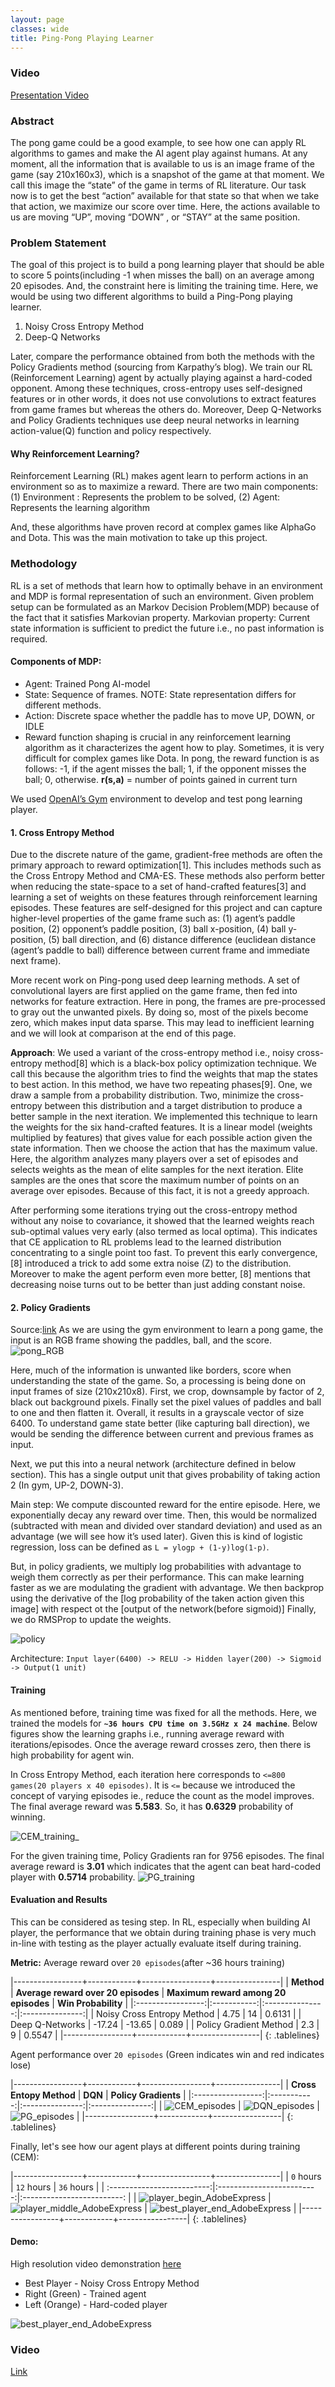 ```yaml
---
layout: page
classes: wide
title: Ping-Pong Playing Learner
---
```

### Video
[Presentation Video](https://drive.google.com/file/d/1kmHJZ692sxHUmiyb73w93Hen8Teo85ZM/view?usp=share_link)

### Abstract
The pong game could be a good example, to see how one can apply RL algorithms to games and make the AI agent play against humans. At any moment, all the information that is available to us is an image frame of the game (say 210x160x3), which is a snapshot of the game at that moment. We call this image the “state” of the game in terms of RL literature. Our task now is to get the best “action” available for that state so that when we take that action, we maximize our score over time. Here, the actions available to us are moving “UP”, moving “DOWN” , or “STAY” at the same position.

### Problem Statement
The goal of this project is to build a pong learning player that should be able to score 5 points(including -1 when misses the ball) on an average among 20 episodes. And, the constraint here is limiting the training time. Here, we would be using two different algorithms to build a Ping-Pong playing learner.
    
  1. Noisy Cross Entropy Method
  2. Deep-Q Networks

Later, compare the performance obtained from both the methods with the Policy Gradients method (sourcing from Karpathy’s blog). We train our RL (Reinforcement Learning) agent by actually playing against a hard-coded opponent. Among these techniques, cross-entropy uses self-designed features or in other words, it does not use convolutions to extract features from game frames but whereas the others do. Moreover, Deep Q-Networks and Policy Gradients techniques use deep neural networks in learning action-value(Q) function and policy respectively.


#### Why Reinforcement Learning?
Reinforcement Learning (RL) makes agent learn to perform actions in an environment so as to maximize a reward. There are two main components: (1) Environment : Represents the problem to be solved, (2) Agent: Represents the learning algorithm

And, these algorithms have proven record at complex games like AlphaGo and Dota. This was the main motivation to take up this project.


### Methodology
RL is a set of methods that learn how to optimally behave in an environment and MDP is formal representation of such an environment.
Given problem setup can be formulated as an Markov Decision Problem(MDP) because of the fact that it satisfies Markovian property.
Markovian property: Current state information is sufficient to predict the future i.e., no past information is required.

#### Components of MDP:

- Agent: Trained Pong AI-model
- State: Sequence of frames. NOTE: State representation differs for different methods.
- Action: Discrete space whether the paddle has to move UP, DOWN, or IDLE
- Reward function shaping is crucial in any reinforcement learning algorithm as it characterizes the agent how to play. Sometimes, it is very difficult for complex games like Dota. In pong, the reward function is as follows: -1, if the agent misses the ball; 1, if the opponent misses the ball; 0, otherwise. **r(s,a)** = number of points gained in current turn

We used [OpenAI’s Gym](https://www.gymlibrary.dev/environments/atari/pong/) environment to develop and test pong learning player.

#### 1. Cross Entropy Method
Due to the discrete nature of the game, gradient-free methods are often the primary approach to reward optimization[1]. This includes methods such as the Cross Entropy Method and CMA-ES. These methods also perform better when reducing the state-space to a set of hand-crafted features[3] and learning a set of weights on these features through reinforcement learning episodes. These features are self-designed for this project and can capture higher-level properties of the game frame such as: (1) agent’s paddle position, (2) opponent’s paddle position, (3) ball x-position, (4) ball y-position, (5) ball direction, and (6) distance difference (euclidean distance (agent’s paddle to ball) difference between current frame and immediate next frame).

More recent work on Ping-pong used deep learning methods. A set of convolutional layers are first applied on the game frame, then fed into networks for feature extraction. Here in pong, the frames are pre-processed to gray out  the unwanted pixels. By doing so, most of the pixels become zero, which makes input data sparse. This may lead to inefficient learning and we will look at comparison at the end of this page.

**Approach**: We used a variant of the cross-entropy method i.e., noisy cross-entropy method[8] which is a black-box policy optimization technique. We call this because the algorithm tries to find the weights that map the states to best action. In this method, we have two repeating phases[9]. One, we draw a sample from a probability distribution. Two, minimize the cross-entropy between this distribution and a target distribution to produce a better sample in the next iteration. We implemented this technique to learn the weights for the six hand-crafted features. It is a linear model (weights multiplied by features) that gives value for each possible action given the state information. Then we choose the action that has the maximum value. Here, the algorithm analyzes many players over a set of episodes and selects weights as the mean of elite samples for the next iteration. Elite samples are the ones that score the maximum number of points on an average over episodes. Because of this fact, it is not a greedy approach.

After performing some iterations trying out the cross-entropy method without any noise to covariance, it showed that the learned weights reach sub-optimal values very early (also termed as local optima). This indicates that CE application to RL problems lead to the learned distribution concentrating to a single point too fast. To prevent this early convergence, [8] introduced a trick to add some extra noise (Z) to the distribution. Moreover to make the agent perform even more better, [8] mentions that decreasing noise turns out to be better than just adding constant noise.

#### 2. Policy Gradients
Source:[link](https://karpathy.github.io/2016/05/31/rl/)
As we are using the gym environment to learn a pong game, the input is an RGB frame showing the paddles, ball, and the score.
![pong_RGB](https://user-images.githubusercontent.com/100727983/207286374-6d0a1c4f-8b42-4c87-8b98-4499f7585b2d.png)

Here, much of the information is unwanted like borders, score when understanding the state of the game. So, a processing is being done on input frames of size (210x210x8). First, we crop, downsample by factor of 2, black out background pixels. Finally set the pixel values of paddles and ball to one and then flatten it. Overall, it results in a grayscale vector of size 6400. To understand game state better (like capturing ball direction), we would be sending the difference between current and previous frames as input.

Next, we put this into a neural network (architecture defined in below section). This has a single output unit that gives probability of taking action 2 (In gym, UP-2, DOWN-3).

Main step: We compute discounted reward for the entire episode. Here, we exponentially decay any reward over time. Then, this would be normalized (subtracted with mean and divided over standard deviation) and used as an advantage (we will see how it’s used later).
Given this is kind of logistic regression, loss can be defined as `L = ylogp + (1-y)log(1-p)`.

But, in policy gradients, we multiply log probabilities with advantage to weigh them correctly as per their performance. This can make learning faster as we are modulating the gradient with advantage.
We then backprop using the derivative of the [log probability of the taken action given this image] with respect ot the [output of the network(before sigmoid)]
Finally, we do RMSProp to update the weights.

![policy](https://user-images.githubusercontent.com/100727983/207290060-cb2219cf-9545-4a8a-a989-a5769c01d023.png)

Architecture: `Input layer(6400) -> RELU -> Hidden layer(200) -> Sigmoid -> Output(1 unit)`
    
#### Training

As mentioned before, training time was fixed for all the methods.
Here, we trained the models for **`~36 hours CPU time on 3.5GHz x 24 machine`**.
Below figures show the learning graphs i.e., running average reward with iterations/episodes.
Once the average reward crosses zero, then there is high probability for agent win.

In Cross Entropy Method, each iteration here corresponds to `<=800 games(20 players x 40 episodes)`. It is `<=` because we introduced the concept of varying episodes ie., reduce the count as the model improves. The final average reward was **5.583**. So, it has **0.6329** probability of winning.

![CEM_training_](https://user-images.githubusercontent.com/100727983/207395749-cf52afb8-aea1-49d9-a142-63e78492a114.png)

For the given training time, Policy Gradients ran for 9756 episodes. The final average reward is **3.01** which indicates that the agent can beat hard-coded player with **0.5714** probability.
![PG_training](https://user-images.githubusercontent.com/100727983/207396771-fda02bc0-be2c-44f6-9593-673ccbb8b454.png)

#### Evaluation and Results

This can be considered as tesing step. In RL, especially when building AI player, the performance that we obtain during training phase is very much in-line with testing as the player actually evaluate itself during training.

**Metric:** Average reward over `20 episodes`(after ~36 hours training)

|-----------------+------------+-----------------+----------------|
| **Method** | **Average reward over 20 episodes** | **Maximum reward among 20 episodes** | **Win Probability** |
|:-----------------:|:-----------:|:---------------:|:---------------:|
| Noisy Cross Entropy Method | 4.75 | 14 | 0.6131 |
| Deep Q-Networks | -17.24 | -13.65 | 0.089 |
| Policy Gradient Method | 2.3 | 9 | 0.5547 |
|-----------------+------------+-----------------|
{: .tablelines}

Agent performance over `20 episodes` (Green indicates win and red indicates lose)

|-----------------+------------+-----------------+----------------|
| **Cross Entopy Method** | **DQN** | **Policy Gradients**  |
|:-----------------:|:-----------:|:---------------:|:---------------:|
| ![CEM_episodes](https://user-images.githubusercontent.com/100727983/207402450-ed42df4b-3878-49c7-a912-adef9c4a4299.png)  |  ![DQN_episodes](https://user-images.githubusercontent.com/100727983/207405271-f43d30d1-3282-4060-8035-bc520c3b256b.png)  |  ![PG_episodes](https://user-images.githubusercontent.com/100727983/207402720-3cc1554a-768b-414a-af34-b9b58b0e4f67.png) |
|-----------------+------------+-----------------|
{: .tablelines}

Finally, let's see how our agent plays at different points during training (CEM):

|-----------------+------------+-----------------+----------------|
| `0` hours  |  `12` hours  |  `36` hours |
| :-------------------------:|:-------------------------:|:-------------------------: |
| ![player_begin_AdobeExpress](https://user-images.githubusercontent.com/100727983/207413233-4415303f-3271-42c4-af07-d9b7d5b9a712.gif)  |  ![player_middle_AdobeExpress](https://user-images.githubusercontent.com/100727983/207415515-d34c404f-16e7-4f90-b753-a5dd04e9d2fb.gif)  |  ![best_player_end_AdobeExpress](https://user-images.githubusercontent.com/100727983/207426190-e87fccd0-d4b1-4658-a46f-fb8f1845e9db.gif) |
|-----------------+------------+-----------------|
{: .tablelines}

#### Demo:
High resolution video demonstration [here](https://drive.google.com/file/d/1MMAwT0LQcNm9O05WWfe1gDebs65NVkSP/view?usp=share_link)

- Best Player - Noisy Cross Entropy Method
- Right (Green) - Trained agent
- Left (Orange) - Hard-coded player

![best_player_end_AdobeExpress](https://user-images.githubusercontent.com/100727983/207426190-e87fccd0-d4b1-4658-a46f-fb8f1845e9db.gif)


### Video
[Link](https://drive.google.com/file/d/1MMAwT0LQcNm9O05WWfe1gDebs65NVkSP/view?usp=share_link)
